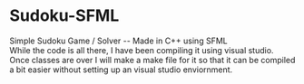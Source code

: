 # Sudoku-SFML
Simple Sudoku Game / Solver -- Made in C++ using SFML
<br>
While the code is all there, I have been compiling it using visual studio. Once classes are over I will make a make file for it so that it can be compiled a bit easier without setting up an visual studio enviornment.

